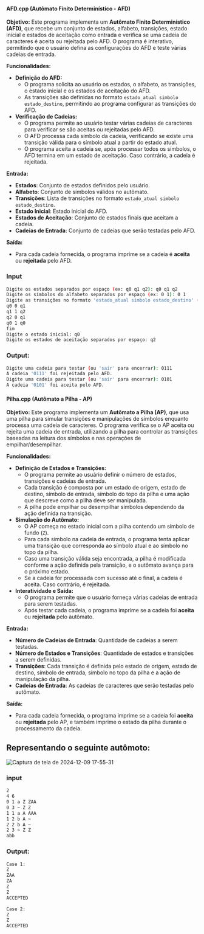 
#### **AFD.cpp (Autômato Finito Determinístico - AFD)**

**Objetivo:** Este programa implementa um **Autômato Finito Determinístico (AFD)**, que recebe um conjunto de estados, alfabeto, transições, estado inicial e estados de aceitação como entrada e verifica se uma cadeia de caracteres é aceita ou rejeitada pelo AFD. O programa é interativo, permitindo que o usuário defina as configurações do AFD e teste várias cadeias de entrada.

**Funcionalidades:**

- **Definição do AFD:**
    - O programa solicita ao usuário os estados, o alfabeto, as transições, o estado inicial e os estados de aceitação do AFD.
    - As transições são definidas no formato `estado_atual simbolo estado_destino`, permitindo ao programa configurar as transições do AFD.
- **Verificação de Cadeias:**
    - O programa permite ao usuário testar várias cadeias de caracteres para verificar se são aceitas ou rejeitadas pelo AFD.
    - O AFD processa cada símbolo da cadeia, verificando se existe uma transição válida para o símbolo atual a partir do estado atual.
    - O programa aceita a cadeia se, após processar todos os símbolos, o AFD termina em um estado de aceitação. Caso contrário, a cadeia é rejeitada.

**Entrada:**

- **Estados**: Conjunto de estados definidos pelo usuário.
- **Alfabeto**: Conjunto de símbolos válidos no autômato.
- **Transições**: Lista de transições no formato `estado_atual simbolo estado_destino`.
- **Estado Inicial**: Estado inicial do AFD.
- **Estados de Aceitação**: Conjunto de estados finais que aceitam a cadeia.
- **Cadeias de Entrada**: Conjunto de cadeias que serão testadas pelo AFD.

**Saída:**

- Para cada cadeia fornecida, o programa imprime se a cadeia é **aceita** ou **rejeitada** pelo AFD.

### Input
```bash
Digite os estados separados por espaço (ex: q0 q1 q2): q0 q1 q2
Digite os símbolos do alfabeto separados por espaço (ex: 0 1): 0 1
Digite as transições no formato 'estado_atual simbolo estado_destino' (uma por linha). Digite 'fim' para encerrar as transições:
q0 0 q1
q1 1 q2
q2 0 q1
q0 1 q0
fim
Digite o estado inicial: q0
Digite os estados de aceitação separados por espaço: q2
```

### Output:
```bash
Digite uma cadeia para testar (ou 'sair' para encerrar): 0111
A cadeia '0111' foi rejeitada pelo AFD.
Digite uma cadeia para testar (ou 'sair' para encerrar): 0101
A cadeia '0101' foi aceita pelo AFD.

```

#### **Pilha.cpp (Autômato a Pilha - AP)**

**Objetivo:** Este programa implementa um **Autômato a Pilha (AP)**, que usa uma pilha para simular transições e manipulações de símbolos enquanto processa uma cadeia de caracteres. O programa verifica se o AP aceita ou rejeita uma cadeia de entrada, utilizando a pilha para controlar as transições baseadas na leitura dos símbolos e nas operações de empilhar/desempilhar.

**Funcionalidades:**

- **Definição de Estados e Transições:**
    - O programa permite ao usuário definir o número de estados, transições e cadeias de entrada.
    - Cada transição é composta por um estado de origem, estado de destino, símbolo de entrada, símbolo do topo da pilha e uma ação que descreve como a pilha deve ser manipulada.
    - A pilha pode empilhar ou desempilhar símbolos dependendo da ação definida na transição.
- **Simulação do Autômato:**
    - O AP começa no estado inicial com a pilha contendo um símbolo de fundo (`Z`).
    - Para cada símbolo na cadeia de entrada, o programa tenta aplicar uma transição que corresponda ao símbolo atual e ao símbolo no topo da pilha.
    - Caso uma transição válida seja encontrada, a pilha é modificada conforme a ação definida pela transição, e o autômato avança para o próximo estado.
    - Se a cadeia for processada com sucesso até o final, a cadeia é aceita. Caso contrário, é rejeitada.
- **Interatividade e Saída:**
    - O programa permite que o usuário forneça várias cadeias de entrada para serem testadas.
    - Após testar cada cadeia, o programa imprime se a cadeia foi **aceita** ou **rejeitada** pelo autômato.

**Entrada:**

- **Número de Cadeias de Entrada**: Quantidade de cadeias a serem testadas.
- **Número de Estados e Transições**: Quantidade de estados e transições a serem definidas.
- **Transições**: Cada transição é definida pelo estado de origem, estado de destino, símbolo de entrada, símbolo no topo da pilha e a ação de manipulação da pilha.
- **Cadeias de Entrada**: As cadeias de caracteres que serão testadas pelo autômato.

**Saída:**

- Para cada cadeia fornecida, o programa imprime se a cadeia foi **aceita** ou **rejeitada** pelo AP, e também imprime o estado da pilha durante o processamento da cadeia.

## Representando o seguinte autômoto:
![Captura de tela de 2024-12-09 17-55-31](https://github.com/user-attachments/assets/42049fa7-ea8c-4801-902d-88566fb212fc)
### input
```bash
2
4 6
0 1 a Z ZAA
0 3 ~ Z Z
1 1 a A AAA
1 2 b A ~
2 2 b A ~
2 3 ~ Z Z
abb

```

### Output: 
```bash
Case 1:
Z
ZAA
ZA
Z
Z
ACCEPTED

Case 2:
Z
Z
ACCEPTED
```